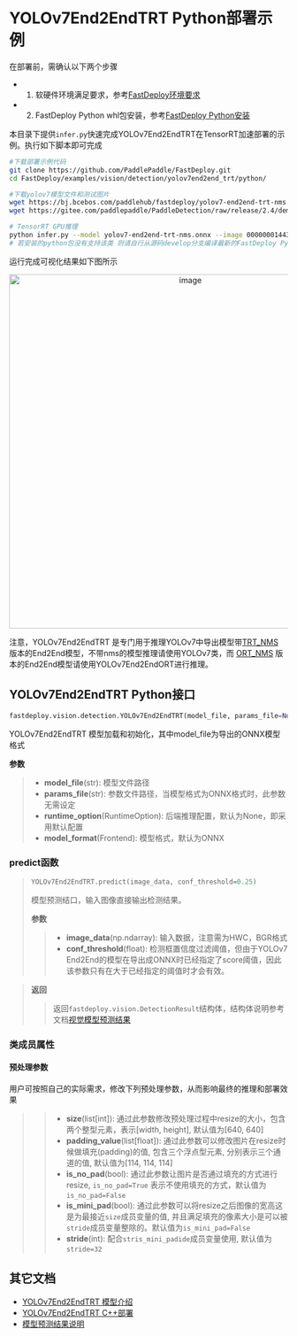 # YOLOv7End2EndTRT Python部署示例

在部署前，需确认以下两个步骤

- 1. 软硬件环境满足要求，参考[FastDeploy环境要求](../../../../../docs/the%20software%20and%20hardware%20requirements.md)  
- 2. FastDeploy Python whl包安装，参考[FastDeploy Python安装](../../../../../docs/quick_start)

本目录下提供`infer.py`快速完成YOLOv7End2EndTRT在TensorRT加速部署的示例。执行如下脚本即可完成

```bash
#下载部署示例代码
git clone https://github.com/PaddlePaddle/FastDeploy.git
cd FastDeploy/examples/vision/detection/yolov7end2end_trt/python/

#下载yolov7模型文件和测试图片
wget https://bj.bcebos.com/paddlehub/fastdeploy/yolov7-end2end-trt-nms.onnx
wget https://gitee.com/paddlepaddle/PaddleDetection/raw/release/2.4/demo/000000014439.jpg

# TensorRT GPU推理
python infer.py --model yolov7-end2end-trt-nms.onnx --image 000000014439.jpg --device gpu --use_trt True
# 若安装的python包没有支持该类 则请自行从源码develop分支编译最新的FastDeploy Python Wheel包进行安装
```

运行完成可视化结果如下图所示

<div align='center'>
  <img width="640" alt="image" src="https://user-images.githubusercontent.com/31974251/186605967-ad0c53f2-3ce8-4032-a90f-6f5c1238e7f4.png">
</div>

注意，YOLOv7End2EndTRT 是专门用于推理YOLOv7中导出模型带[TRT_NMS](https://github.com/WongKinYiu/yolov7/blob/main/models/experimental.py#L111) 版本的End2End模型，不带nms的模型推理请使用YOLOv7类，而 [ORT_NMS](https://github.com/WongKinYiu/yolov7/blob/main/models/experimental.py#L87) 版本的End2End模型请使用YOLOv7End2EndORT进行推理。

## YOLOv7End2EndTRT Python接口

```python
fastdeploy.vision.detection.YOLOv7End2EndTRT(model_file, params_file=None, runtime_option=None, model_format=Frontend.ONNX)
```

YOLOv7End2EndTRT 模型加载和初始化，其中model_file为导出的ONNX模型格式

**参数**

> * **model_file**(str): 模型文件路径
> * **params_file**(str): 参数文件路径，当模型格式为ONNX格式时，此参数无需设定
> * **runtime_option**(RuntimeOption): 后端推理配置，默认为None，即采用默认配置
> * **model_format**(Frontend): 模型格式，默认为ONNX

### predict函数

> ```python
> YOLOv7End2EndTRT.predict(image_data, conf_threshold=0.25)
> ```
>
> 模型预测结口，输入图像直接输出检测结果。
>
> **参数**
>
> > * **image_data**(np.ndarray): 输入数据，注意需为HWC，BGR格式
> > * **conf_threshold**(float): 检测框置信度过滤阈值，但由于YOLOv7 End2End的模型在导出成ONNX时已经指定了score阈值，因此该参数只有在大于已经指定的阈值时才会有效。

> **返回**
>
> > 返回`fastdeploy.vision.DetectionResult`结构体，结构体说明参考文档[视觉模型预测结果](../../../../../docs/api/vision_results/)

### 类成员属性
#### 预处理参数
用户可按照自己的实际需求，修改下列预处理参数，从而影响最终的推理和部署效果

> > * **size**(list[int]): 通过此参数修改预处理过程中resize的大小，包含两个整型元素，表示[width, height], 默认值为[640, 640]
> > * **padding_value**(list[float]): 通过此参数可以修改图片在resize时候做填充(padding)的值, 包含三个浮点型元素, 分别表示三个通道的值, 默认值为[114, 114, 114]
> > * **is_no_pad**(bool): 通过此参数让图片是否通过填充的方式进行resize, `is_no_pad=True` 表示不使用填充的方式，默认值为`is_no_pad=False`
> > * **is_mini_pad**(bool): 通过此参数可以将resize之后图像的宽高这是为最接近`size`成员变量的值, 并且满足填充的像素大小是可以被`stride`成员变量整除的。默认值为`is_mini_pad=False`
> > * **stride**(int): 配合`stris_mini_padide`成员变量使用, 默认值为`stride=32`



## 其它文档

- [YOLOv7End2EndTRT 模型介绍](..)
- [YOLOv7End2EndTRT C++部署](../cpp)
- [模型预测结果说明](../../../../../docs/api/vision_results/)
